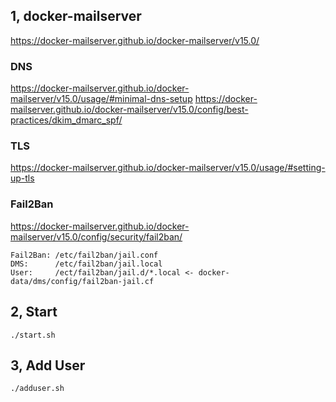 ## 1, docker-mailserver

https://docker-mailserver.github.io/docker-mailserver/v15.0/

### DNS

https://docker-mailserver.github.io/docker-mailserver/v15.0/usage/#minimal-dns-setup
https://docker-mailserver.github.io/docker-mailserver/v15.0/config/best-practices/dkim_dmarc_spf/

### TLS

https://docker-mailserver.github.io/docker-mailserver/v15.0/usage/#setting-up-tls

### Fail2Ban

https://docker-mailserver.github.io/docker-mailserver/v15.0/config/security/fail2ban/

```
Fail2Ban: /etc/fail2ban/jail.conf
DMS:      /etc/fail2ban/jail.local
User:     /ect/fail2ban/jail.d/*.local <- docker-data/dms/config/fail2ban-jail.cf
```

## 2, Start

```
./start.sh
```

## 3, Add User

```
./adduser.sh
```
